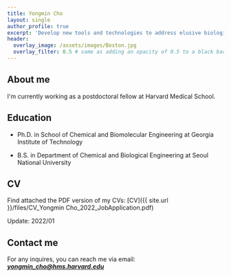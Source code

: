 ```yaml
---
title: Yongmin Cho
layout: single
author_profile: true
excerpt: 'Develop new tools and technologies to address elusive biological questions from a quantitative, systems-level perspective'
header:
  overlay_image: /assets/images/Boston.jpg
  overlay_filter: 0.5 # same as adding an opacity of 0.5 to a black background
---
```


## About me

I'm currently working as a postdoctoral fellow at Harvard Medical School. 
<!--
*My research focuses on the development of integrated microsystems that allow high-content, high-throughput neuronal imaging and longitudinal phenotypic profiling in model organisms including C. elegans and Daphnia magna. Leveraging a wide range of technologies such as microfluidics, image processing, automation, and Machine learning, I strives to study 
-->


## Education

- Ph.D. in School of Chemical and Biomolecular Engineering at Georgia Institute of Technology
 
- B.S. in Department of Chemical and Biological Engineering at Seoul National University


## CV

Find attached the PDF version of my CVs: [CV]({{ site.url }}/files/CV_Yongmin Cho_2022_JobApplication.pdf)  

Update: 2022/01

## Contact me

For any inquires, you can reach me via email: **_[yongmin_cho@hms.harvard.edu](mailto:yongmin_cho@hms.harvard.edu)_**
